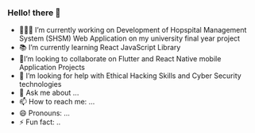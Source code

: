 ### Hello! there 👋

- 👨🏾‍💻 I’m currently working on Development of Hopspital Management System (SHSM) Web Application on my university final year project
- 📚 I’m currently learning React JavaScript Library
- 🤝I’m looking to collaborate on Flutter and React Native mobile Application Projects
- 🤔 I’m looking for help with Ethical Hacking Skills and Cyber Security technologies
- 💬 Ask me about ...
- 📫 How to reach me: ...
- 😄 Pronouns: ...
- ⚡ Fun fact: ..
